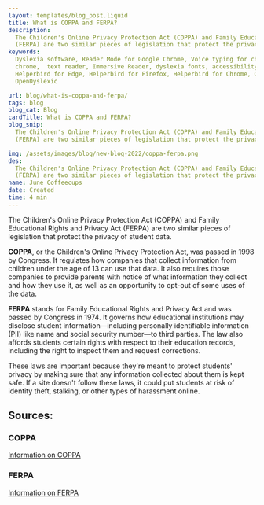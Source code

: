 ```yaml
---
layout: templates/blog_post.liquid
title: What is COPPA and FERPA?
description:
  The Children's Online Privacy Protection Act (COPPA) and Family Educational Rights and Privacy Act
  (FERPA) are two similar pieces of legislation that protect the privacy of student data.
keywords:
  Dyslexia software, Reader Mode for Google Chrome, Voice typing for chrome, Text to speech for
  chrome,  text reader, Immersive Reader, dyslexia fonts, accessibility software, dyslexia software,
  Helperbird for Edge, Helperbird for Firefox, Helperbird for Chrome, Opendyslexic for Chrome,
  OpenDyslexic

url: blog/what-is-coppa-and-ferpa/
tags: blog
blog_cat: Blog
cardTitle: What is COPPA and FERPA?
blog_snip:
  The Children's Online Privacy Protection Act (COPPA) and Family Educational Rights and Privacy Act
  (FERPA) are two similar pieces of legislation that protect the privacy of student data.

img: /assets/images/blog/new-blog-2022/coppa-ferpa.png
des:
  The Children's Online Privacy Protection Act (COPPA) and Family Educational Rights and Privacy Act
  (FERPA) are two similar pieces of legislation that protect the privacy of student data.
name: June Coffeecups
date: Created
time: 4 min
---
```


The Children's Online Privacy Protection Act (COPPA) and Family Educational Rights and Privacy Act
(FERPA) are two similar pieces of legislation that protect the privacy of student data.

**COPPA**, or the Children's Online Privacy Protection Act, was passed in 1998 by Congress. It
regulates how companies that collect information from children under the age of 13 can use that
data. It also requires those companies to provide parents with notice of what information they
collect and how they use it, as well as an opportunity to opt-out of some uses of the data.

**FERPA** stands for Family Educational Rights and Privacy Act and was passed by Congress in 1974.
It governs how educational institutions may disclose student information—including personally
identifiable information (PII) like name and social security number—to third parties. The law also
affords students certain rights with respect to their education records, including the right to
inspect them and request corrections.

These laws are important because they're meant to protect students' privacy by making sure that any
information collected about them is kept safe. If a site doesn't follow these laws, it could put
students at risk of identity theft, stalking, or other types of harassment online.

## Sources:

### COPPA

[Information on COPPA](https://www.ftc.gov/business-guidance/resources/complying-coppa-frequently-asked-questions?msclkid=dac21fc7ce5511ecbca94bf6327c3826)

### FERPA

[Information on FERPA](https://www.cdc.gov/phlp/publications/topic/ferpa.html?msclkid=13232553ce5611ec8741a253c1f3c01a)
